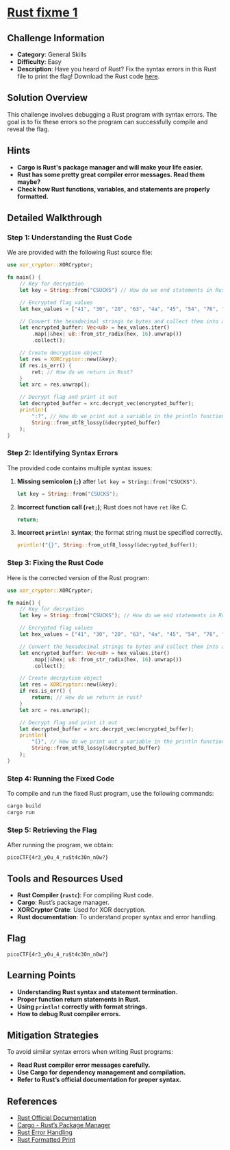 # [Rust fixme 1](https://play.picoctf.org/practice/challenge/461)

## Challenge Information

- **Category**: General Skills
- **Difficulty**: Easy
- **Description**: Have you heard of Rust? Fix the syntax errors in this Rust file to print the flag! Download the Rust code [here](https://challenge-files.picoctf.net/c_verbal_sleep/3f0e13f541928f420d9c8c96b06d4dbf7b2fa18b15adbd457108e8c80a1f5883/fixme1.tar.gz).

## Solution Overview

This challenge involves debugging a Rust program with syntax errors. The goal is to fix these errors so the program can successfully compile and reveal the flag.

## Hints

- **Cargo is Rust's package manager and will make your life easier.**
- **Rust has some pretty great compiler error messages. Read them maybe?**
- **Check how Rust functions, variables, and statements are properly formatted.**

## Detailed Walkthrough

### Step 1: Understanding the Rust Code

We are provided with the following Rust source file:

```rust
use xor_cryptor::XORCryptor;

fn main() {
    // Key for decryption
    let key = String::from("CSUCKS") // How do we end statements in Rust?

    // Encrypted flag values
    let hex_values = ["41", "30", "20", "63", "4a", "45", "54", "76", "01", "1c", "7e", "59", "63", "e1", "61", "25", "7f", "5a", "60", "50", "11", "38", "1f", "3a", "60", "e9", "62", "20", "0c", "e6", "50", "d3", "35"];

    // Convert the hexadecimal strings to bytes and collect them into a vector
    let encrypted_buffer: Vec<u8> = hex_values.iter()
        .map(|&hex| u8::from_str_radix(hex, 16).unwrap())
        .collect();

    // Create decryption object
    let res = XORCryptor::new(&key);
    if res.is_err() {
        ret; // How do we return in Rust?
    }
    let xrc = res.unwrap();

    // Decrypt flag and print it out
    let decrypted_buffer = xrc.decrypt_vec(encrypted_buffer);
    println!(
        ":?", // How do we print out a variable in the println function?
        String::from_utf8_lossy(&decrypted_buffer)
    );
}
```

### Step 2: Identifying Syntax Errors

The provided code contains multiple syntax issues:

1. **Missing semicolon (`;`)** after `let key = String::from("CSUCKS")`.
    ```rust
    let key = String::from("CSUCKS");
    ```
2. **Incorrect function call (`ret;`)**; Rust does not have `ret` like C.
    ```rust
    return;
    ```
3. **Incorrect `println!` syntax**; the format string must be specified correctly.
    ```rust
    println!("{}", String::from_utf8_lossy(&decrypted_buffer));
    ```

### Step 3: Fixing the Rust Code

Here is the corrected version of the Rust program:

```rust
use xor_cryptor::XORCryptor;

fn main() {
    // Key for decryption
    let key = String::from("CSUCKS"); // How do we end statements in Rust?

    // Encrypted flag values
    let hex_values = ["41", "30", "20", "63", "4a", "45", "54", "76", "01", "1c", "7e", "59", "63", "e1", "61", "25", "7f", "5a", "60", "50", "11", "38", "1f", "3a", "60", "e9", "62", "20", "0c", "e6", "50", "d3", "35"];

    // Convert the hexadecimal strings to bytes and collect them into a vector
    let encrypted_buffer: Vec<u8> = hex_values.iter()
        .map(|&hex| u8::from_str_radix(hex, 16).unwrap())
        .collect();

    // Create decrpytion object
    let res = XORCryptor::new(&key);
    if res.is_err() {
        return; // How do we return in rust?
    }
    let xrc = res.unwrap();

    // Decrypt flag and print it out
    let decrypted_buffer = xrc.decrypt_vec(encrypted_buffer);
    println!(
        "{}", // How do we print out a variable in the println function? 
        String::from_utf8_lossy(&decrypted_buffer)
    );
}
```

### Step 4: Running the Fixed Code

To compile and run the fixed Rust program, use the following commands:

```bash
cargo build
cargo run
```

### Step 5: Retrieving the Flag

After running the program, we obtain:

```
picoCTF{4r3_y0u_4_ru$t4c30n_n0w?}
```

## Tools and Resources Used

- **Rust Compiler (`rustc`)**: For compiling Rust code.
- **Cargo**: Rust’s package manager.
- **XORCryptor Crate**: Used for XOR decryption.
- **Rust documentation**: To understand proper syntax and error handling.

## Flag

```
picoCTF{4r3_y0u_4_ru$t4c30n_n0w?}
```

## Learning Points

- **Understanding Rust syntax and statement termination.**
- **Proper function return statements in Rust.**
- **Using `println!` correctly with format strings.**
- **How to debug Rust compiler errors.**

## Mitigation Strategies

To avoid similar syntax errors when writing Rust programs:

- **Read Rust compiler error messages carefully.**
- **Use Cargo for dependency management and compilation.**
- **Refer to Rust’s official documentation for proper syntax.**

## References

- [Rust Official Documentation](https://doc.rust-lang.org/book/)
- [Cargo - Rust’s Package Manager](https://doc.rust-lang.org/cargo/)
- [Rust Error Handling](https://doc.rust-lang.org/rust-by-example/error.html)
- [Rust Formatted Print](https://doc.rust-lang.org/rust-by-example/hello/print.html)
